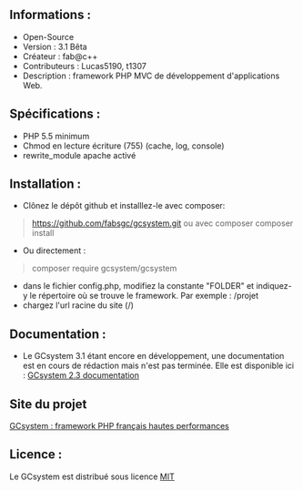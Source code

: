 ﻿Informations :
-----------

* Open-Source
* Version  : 3.1 Bêta
* Créateur : fab@c++
* Contributeurs : Lucas5190, t1307
* Description : framework PHP MVC de développement d'applications Web.

Spécifications :
-----------

* PHP 5.5 minimum
* Chmod en lecture écriture (755) (cache, log, console)
* rewrite_module apache activé

Installation :
-----------

* Clônez le dépôt github et installlez-le avec composer:

> https://github.com/fabsgc/gcsystem.git ou avec composer
> composer install

* Ou directement :

> composer require gcsystem/gcsystem

* dans le fichier config.php, modifiez la constante "FOLDER" et indiquez-y le répertoire où se trouve le framework. Par exemple : /projet
* chargez l'url racine du site (/)

Documentation :
-----------

* Le GCsystem 3.1 étant encore en développement, une documentation est en cours de rédaction mais n'est pas terminée. Elle est disponible ici : [GCsystem 2.3 documentation][2]

Site du projet
-----------

[GCsystem : framework PHP français hautes performances][1]

[1]: http://gcs-framework.dzv.me/
[2]: http://gcs-framework.dzv.me/fr/documentation

Licence :
-----------

Le GCsystem est distribué sous licence [MIT](http://opensource.org/licenses/MIT)